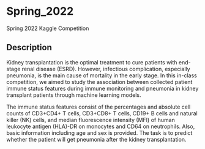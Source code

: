 # Spring_2022
Spring 2022 Kaggle Competition

## Description
Kidney transplantation is the optimal treatment to cure patients with end-stage renal disease (ESRD). However, infectious complication, especially pneumonia, is the main cause of mortality in the early stage. In this in-class competition, we aimed to study the association between collected patient immune status features during immune monitoring and pneumonia in kidney transplant patients through machine learning models.

The immune status features consist of the percentages and absolute cell counts of CD3+CD4+ T cells, CD3+CD8+ T cells, CD19+ B cells and natural killer (NK) cells, and median fluorescence intensity (MFI) of human leukocyte antigen (HLA)-DR on monocytes and CD64 on neutrophils. Also, basic information including age and sex is provided. The task is to predict whether the patient will get pneumonia after the kidney transplantation.

